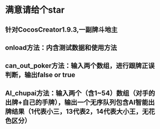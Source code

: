 满意请给个star
==============================
针对CocosCreator1.9.3,一副牌斗地主
---------------------------
onload方法：内含测试数据和使用方法
---------------------------
can_out_poker方法：输入两个数组，进行跟牌正误判断，输出false or true
-------------------------
AI_chupai方法：输入两个（含1~54）数组（对手的出牌+自己的手牌），输出一个无序队列包含AI智能出牌结果（1代表小三，13代表2，14代表大小王，无花色区分）
---------------------

